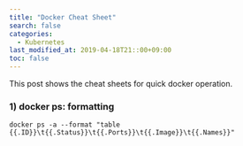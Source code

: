 ```yaml
---
title: "Docker Cheat Sheet"
search: false
categories:
  - Kubernetes
last_modified_at: 2019-04-18T21::00+09:00
toc: false
---
```


This post shows the cheat sheets for quick docker operation.

### 1) docker ps: formatting
```console
docker ps -a --format "table {{.ID}}\t{{.Status}}\t{{.Ports}}\t{{.Image}}\t{{.Names}}"
```
